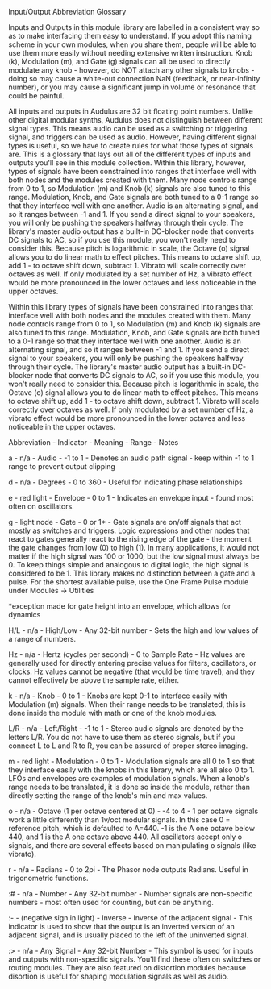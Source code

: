 Input/Output Abbreviation Glossary

Inputs and Outputs in this module library are labelled in a consistent way so as to make interfacing them easy to understand.  If you adopt this naming scheme in your own modules, when you share them, people will be able to use them more easily without needing extensive written instruction.  Knob (k), Modulation (m), and Gate (g) signals can all be used to directly modulate any knob - however, do NOT attach any other signals to knobs - doing so may cause a white-out connection NaN (feedback, or near-infinity number), or you may cause a significant jump in volume or resonance that could be painful.

All inputs and outputs in Audulus are 32 bit floating point numbers.  Unlike other digital modular synths, Audulus does not distinguish between different signal types.  This means audio can be used as a switching or triggering signal, and triggers can be used as audio.  However, having different signal types is useful, so we have to create rules for what those types of signals are.  This is a glossary that lays out all of the different types of inputs and outputs you'll see in this module collection.  Within this library, however, types of signals have been constrained into ranges that interface well with both nodes and the modules created with them.  Many node controls range from 0 to 1, so Modulation (m) and Knob (k) signals are also tuned to this range.  Modulation, Knob, and Gate signals are both tuned to a 0-1 range so that they interface well with one another.  Audio is an alternating signal, and so it ranges between -1 and 1.  If you send a direct signal to your speakers, you will only be pushing the speakers halfway through their cycle.  The library's master audio output has a built-in DC-blocker node that converts DC signals to AC, so if you use this module, you won't really need to consider this.  Because pitch is logarithmic in scale, the Octave (o) signal allows you to do linear math to effect pitches.  This means to octave shift up, add 1 - to octave shift down, subtract 1.  Vibrato will scale correctly over octaves as well.  If only modulated by a set number of Hz, a vibrato effect would be more pronounced in the lower octaves and less noticeable in the upper octaves.

Within this library types of signals have been constrained into ranges that interface well with both nodes and the modules created with them.  Many node controls range from 0 to 1, so Modulation (m) and Knob (k) signals are also tuned to this range.  Modulation, Knob, and Gate signals are both tuned to a 0-1 range so that they interface well with one another.  Audio is an alternating signal, and so it ranges between -1 and 1.  If you send a direct signal to your speakers, you will only be pushing the speakers halfway through their cycle.  The library's master audio output has a built-in DC-blocker node that converts DC signals to AC, so if you use this module, you won't really need to consider this.  Because pitch is logarithmic in scale, the Octave (o) signal allows you to do linear math to effect pitches.  This means to octave shift up, add 1 - to octave shift down, subtract 1.  Vibrato will scale correctly over octaves as well.  If only modulated by a set number of Hz, a vibrato effect would be more pronounced in the lower octaves and less noticeable in the upper octaves.


Abbreviation - Indicator - Meaning - Range - Notes

a - n/a - Audio - -1 to 1 - Denotes an audio path signal - keep within -1 to 1 range to prevent output clipping

d - n/a - Degrees - 0 to 360 - Useful for indicating phase relationships

e - red light - Envelope - 0 to 1 - Indicates an envelope input - found most often on oscillators.

g - light node - Gate - 0 or 1* - Gate signals are on/off signals that act mostly as switches and triggers.  Logic expressions and other nodes that react to gates generally react to the rising edge of the gate - the moment the gate changes from low (0) to high (1).  In many applications, it would not matter if the high signal was 100 or 1000, but the low signal must always be 0.  To keep things simple and analogous to digital logic, the high signal is considered to be 1.  This library makes no distinction between a gate and a pulse.  For the shortest available pulse, use the One Frame Pulse module under Modules -> Utilities

*exception made for gate height into an envelope, which allows for dynamics

H/L - n/a - High/Low - Any 32-bit number - Sets the high and low values of a range of numbers.

Hz - n/a - Hertz (cycles per second) - 0 to Sample Rate - Hz values are generally used for directly entering precise values for filters, oscillators, or clocks.  Hz values cannot be negative (that would be time travel), and they cannot effectively be above the sample rate, either.

k - n/a - Knob - 0 to 1 - Knobs are kept 0-1 to interface easily with Modulation (m) signals.  When their range needs to be translated, this is done inside the module with math or one of the knob modules.

L/R - n/a - Left/Right - -1 to 1 - Stereo audio signals are denoted by the letters L/R.  You do not have to use them as stereo signals, but if you connect L to L and R to R, you can be assured of proper stereo imaging.

m - red light - Modulation - 0 to 1 - Modulation signals are all 0 to 1 so that they interface easily with the knobs in this library, which are all also 0 to 1.  LFOs and envelopes are examples of modulation signals.  When a knob's range needs to be translated, it is done so inside the module, rather than directly setting the range of the knob's min and max values.

o - n/a - Octave (1 per octave centered at 0) - -4 to 4 - 1 per octave signals work a little differently than 1v/oct modular signals.  In this case 0 = reference pitch, which is defaulted to A=440.  -1 is the A one octave below 440, and 1 is the A one octave above 440.  All oscillators accept only o signals, and there are several effects based on manipulating o signals (like vibrato).

r - n/a - Radians - 0 to 2pi - The Phasor node outputs Radians.  Useful in trigonometric functions.

:# - n/a - Number - Any 32-bit number - Number signals are non-specific numbers - most often used for counting, but can be anything.

:- - (negative sign in light) - Inverse - Inverse of the adjacent signal - This indicator is used to show that the output is an inverted version of an adjacent signal, and is usually placed to the left of the uninverted signal.

:> - n/a - Any Signal - Any 32-bit Number - This symbol is used for inputs and outputs with non-specific signals.  You'll find these often on switches or routing modules.  They are also featured on distortion modules because disortion is useful for shaping modulation signals as well as audio.
























